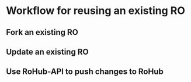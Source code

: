 # Workflow for reusing an existing RO


## Fork an existing RO

## Update an existing RO

## Use RoHub-API to push changes to RoHub
